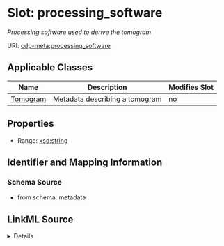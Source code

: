 # Slot: processing_software


_Processing software used to derive the tomogram_



URI: [cdp-meta:processing_software](metadataprocessing_software)



<!-- no inheritance hierarchy -->




## Applicable Classes

| Name | Description | Modifies Slot |
| --- | --- | --- |
[Tomogram](Tomogram.md) | Metadata describing a tomogram |  no  |







## Properties

* Range: [xsd:string](http://www.w3.org/2001/XMLSchema#string)





## Identifier and Mapping Information







### Schema Source


* from schema: metadata




## LinkML Source

<details>
```yaml
name: processing_software
description: Processing software used to derive the tomogram
from_schema: metadata
exact_mappings:
- cdp-common:tomogram_processing_software
rank: 1000
alias: processing_software
owner: Tomogram
domain_of:
- Tomogram
range: string
inlined: true
inlined_as_list: true

```
</details>